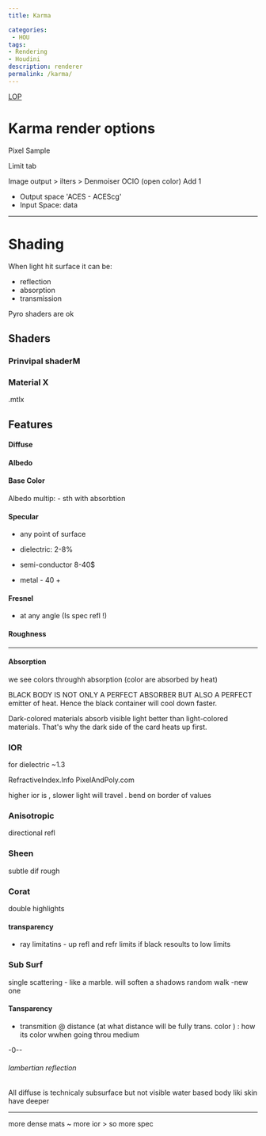 ```yaml
---
title: Karma

categories:
 - HOU
tags:
- Rendering
- Houdini
description: renderer
permalink: /karma/
---
```


[LOP](/lop/)

# Karma render options

Pixel Sample

Limit tab

Image output > ilters > Denmoiser
OCIO (open color) Add 1
 - Output space 'ACES - ACEScg'
 - Input Space: data


----------------------


# Shading

When light hit surface it can be:
- reflection
- absorption
- transmission


Pyro shaders are ok

## Shaders

### Prinvipal shaderM

### Material X
.mtlx

## Features




#### Diffuse
#### Albedo
#### Base Color
Albedo multip: - sth with absorbtion

#### Specular
- any point of surface

- dielectric: 2-8%
- semi-conductor  8-40$
- metal - 40 +
#### Fresnel
- at any angle  (Is spec refl !)

#### Roughness

-----

#### Absorption
we see colors throughh absorption (color are absorbed by heat)

 BLACK BODY IS NOT ONLY A PERFECT ABSORBER BUT ALSO A PERFECT emitter of heat. Hence the black container will cool down faster.


 Dark-colored materials absorb visible light better than light-colored materials. That's why the dark side of the card heats up first.


### IOR
for dielectric ~1.3

RefractiveIndex.Info
PixelAndPoly.com

higher ior is , slower light will travel .
bend on border of values

### Anisotropic
directional refl

### Sheen
subtle dif rough

### Corat
double highlights


#### transparency
- ray limitatins - up refl and refr limits
if black resoults to low limits

### Sub Surf
single scattering - like a marble. will soften a shadows
random walk -new one

#### Tansparency
- transmition @ distance (at what distance will be fully trans. color ) : how its color wwhen going throu medium


-0--
###### lambertian reflection
All diffuse is technicaly subsurface but not visible
water based body liki skin have deeper

----




more dense mats ~ more ior > so more spec
